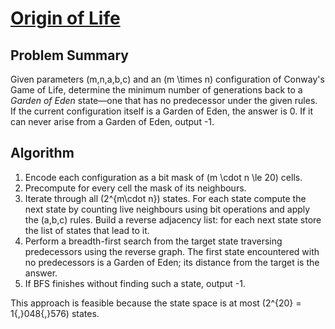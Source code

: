 # [Origin of Life](https://www.spoj.com/problems/ORIGLIFE/)

## Problem Summary
Given parameters \(m,n,a,b,c\) and an \(m \times n\) configuration of Conway's Game of Life, determine the minimum number of generations back to a *Garden of Eden* state—one that has no predecessor under the given rules. If the current configuration itself is a Garden of Eden, the answer is 0. If it can never arise from a Garden of Eden, output -1.

## Algorithm
1. Encode each configuration as a bit mask of \(m \cdot n \le 20\) cells.
2. Precompute for every cell the mask of its neighbours.
3. Iterate through all \(2^{m\cdot n}\) states. For each state compute the next state by counting live neighbours using bit operations and apply the \(a,b,c\) rules. Build a reverse adjacency list: for each next state store the list of states that lead to it.
4. Perform a breadth-first search from the target state traversing predecessors using the reverse graph. The first state encountered with no predecessors is a Garden of Eden; its distance from the target is the answer.
5. If BFS finishes without finding such a state, output -1.

This approach is feasible because the state space is at most \(2^{20} = 1{,}048{,}576\) states.
